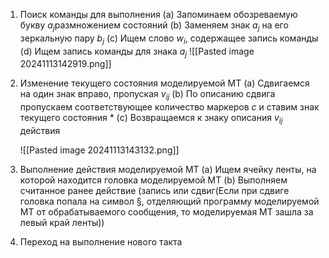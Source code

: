 1.  Поиск команды для выполнения
   (a) Запоминаем обозреваемую букву $a_{j}$размножением состояний
   (b) Заменяем знак $a_{j}$ на его зеркальную пару $b_{j}$
   (c) Ищем слово $w_{i}$, содержащее запись команды
   (d) Ищем запись команды для знака $a_{j}$
   ![[Pasted image 20241113142919.png]]
   
2. Изменение текущего состояния моделируемой МТ
   (a) Сдвигаемся на один знак вправо, пропуская $v_{i}$$_{j}$
   (b) По описанию сдвига пропускаем соответствующее количество маркеров $c$ и ставим знак текущего состояния *
   (c) Возвращаемся к знаку описания $v_{i}$$_{j}$ действия
   
   ![[Pasted image 20241113143132.png]]
   
3. Выполнение действия моделируемой МТ
   (a) Ищем ячейку ленты, на которой находится головка моделируемой МТ
   (b) Выполняем считанное ранее действие (запись или сдвиг(Если при сдвиге головка попала на символ §, отделяющий программу моделируемой МТ от обрабатываемого сообщения, то моделируемая МТ зашла за левый край ленты))
4. Переход на выполнение нового такта